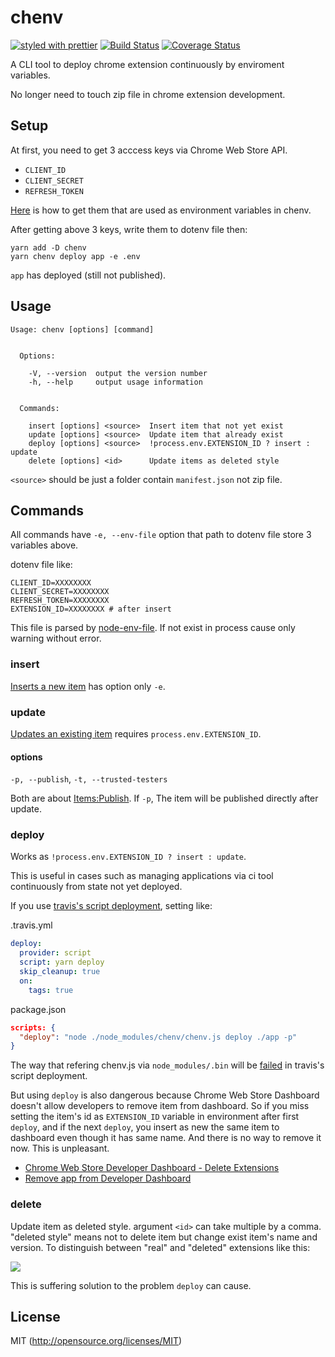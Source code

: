 # chenv
[![styled with prettier](https://img.shields.io/badge/styled_with-prettier-ff69b4.svg)](https://github.com/prettier/prettier)
[![Build Status](https://travis-ci.org/kthjm/chenv.svg?branch=master)](https://travis-ci.org/kthjm/chenv)
[![Coverage Status](https://coveralls.io/repos/github/kthjm/chenv/badge.svg?branch=master)](https://coveralls.io/github/kthjm/chenv?branch=master)

A CLI tool to deploy chrome extension continuously by enviroment variables.

No longer need to touch zip file in chrome extension development.

<!-- ![](https://nysanda.files.wordpress.com/2014/11/shaolinwoodenmen_hongkonglegends_movie_29.png) -->

## Setup
At first, you need to get 3 acccess keys via Chrome Web Store API.
* `CLIENT_ID`
* `CLIENT_SECRET`
* `REFRESH_TOKEN`

[Here](https://developer.chrome.com/webstore/using_webstore_api) is how to get them that are used as environment variables in chenv.

After getting above 3 keys, write them to dotenv file then:
```shell
yarn add -D chenv
yarn chenv deploy app -e .env
```
`app` has deployed (still not published).

## Usage

```shell
Usage: chenv [options] [command]


  Options:

    -V, --version  output the version number
    -h, --help     output usage information


  Commands:

    insert [options] <source>  Insert item that not yet exist
    update [options] <source>  Update item that already exist
    deploy [options] <source>  !process.env.EXTENSION_ID ? insert : update
    delete [options] <id>      Update items as deleted style
```

`<source>` should be just a folder contain `manifest.json` not zip file.

## Commands

All commands have `-e, --env-file` option that path to dotenv file store 3 variables above.

dotenv file like:
```env
CLIENT_ID=XXXXXXXX
CLIENT_SECRET=XXXXXXXX
REFRESH_TOKEN=XXXXXXXX
EXTENSION_ID=XXXXXXXX # after insert
```
This file is parsed by [node-env-file](https://github.com/grimen/node-env-file). If not exist in process cause only warning without error.

### insert
[Inserts a new item](https://developer.chrome.com/webstore/webstore_api/items/insert) has option only `-e`.
### update
[Updates an existing item](https://developer.chrome.com/webstore/webstore_api/items/update) requires `process.env.EXTENSION_ID`.
#### options
`-p, --publish`, `-t, --trusted-testers`

Both are about [Items:Publish](https://developer.chrome.com/webstore/webstore_api/items/publish). If `-p`, The item will be published directly after update.
### deploy

Works as `!process.env.EXTENSION_ID ? insert : update`.

This is useful in cases such as managing applications via ci tool continuously from state not yet deployed.

If you use [travis's script deployment](https://docs.travis-ci.com/user/deployment/script/), setting like:

.travis.yml
```yml
deploy:
  provider: script
  script: yarn deploy
  skip_cleanup: true
  on:
    tags: true
```
package.json
```json
scripts: {
  "deploy": "node ./node_modules/chenv/chenv.js deploy ./app -p"
}
```
The way that refering chenv.js via `node_modules/.bin` will be [failed](https://github.com/travis-ci/travis-ci/issues/8505) in travis's script deployment.

But using `deploy` is also dangerous because Chrome Web Store Dashboard doesn't allow developers to remove item from dashboard. So if you miss setting the item's id as `EXTENSION_ID` variable in environment after first `deploy`, and if the next `deploy`, you insert as new the same item to dashboard even though it has same name. And there is no way to remove it now. This is unpleasant.

* [Chrome Web Store Developer Dashboard - Delete Extensions](https://groups.google.com/a/chromium.org/forum/#!topic/chromium-apps/4lu5AkM6bZw)
* [Remove app from Developer Dashboard](https://groups.google.com/a/chromium.org/forum/m/#!topic/chromium-apps/Orx2vQD-PSk)


### delete

Update item as deleted style. argument `<id>` can take multiple by a comma.
"deleted style" means not to delete item but change exist item's name and version.
To distinguish between "real" and "deleted" extensions like this:

![](https://i.gyazo.com/94b02957e23015795a13ef991e600589.png)

This is suffering solution to the problem `deploy` can cause.

## License
MIT (http://opensource.org/licenses/MIT)
